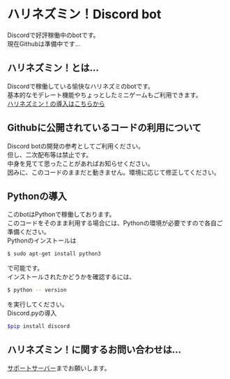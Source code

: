 # ハリネズミン！Discord bot
Discordで好評稼働中のbotです。<br>
現在Githubは準備中です…

## ハリネズミン！とは…
Discordで稼働している愉快なハリネズミのbotです。<br>
基本的なモデレート機能やちょっとしたミニゲームもご利用できます。<br>
[ハリネズミン！の導入はこちらから](https://discord.com/api/oauth2/authorize?client_id=990987427818651648&permissions=8&scope=bot%20applications.commands)

## Githubに公開されているコードの利用について
Discord botの開発の参考としてご利用ください。<br>
但し、二次配布等は禁止です。<br>
中身を見てて思ったことがあればお知らせください。<br>
因みに、このコードのままだと動きません。環境に応じて修正してください。

## Pythonの導入
このbotはPythonで稼働しております。<br>
このコードをそのまま利用する場合には、Pythonの環境が必要ですので各自ご準備ください。<br>
Pythonのインストールは<br>
```sh
$ sudo apt-get install python3
```
で可能です。<br>
インストールされたかどうかを確認するには、<br>
```sh
$ python -- version
```
を実行してください。<br>
Discord.pyの導入<br>
```sh
$pip install discord
```

## ハリネズミン！に関するお問い合わせは…
[サポートサーバー](https://discord.com/invite/pFgBSt6MPX)までお願いします。
